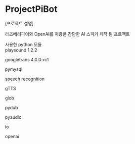 # ProjectPiBot

[프로젝트 설명]

라즈베리파이와 OpenAI를 이용한 간단한 AI 스피커 제작 팀 프로젝트


사용한 python 모듈  
playsound 1.2.2

googletrans 4.0.0-rc1

pymysql

speech recognition

gTTS

glob

pydub

pyaudio

io

openai


